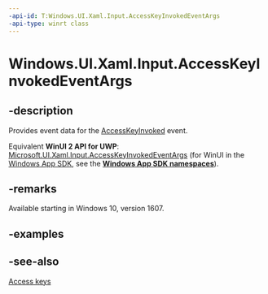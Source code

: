 ```yaml
---
-api-id: T:Windows.UI.Xaml.Input.AccessKeyInvokedEventArgs
-api-type: winrt class
---
```


<!-- Class syntax.
public class AccessKeyInvokedEventArgs : Windows.UI.Xaml.Input.IAccessKeyInvokedEventArgs
-->

# Windows.UI.Xaml.Input.AccessKeyInvokedEventArgs

## -description
Provides event data for the [AccessKeyInvoked](../windows.ui.xaml/uielement_accesskeyinvoked.md) event.

Equivalent **WinUI 2 API for UWP**: [Microsoft.UI.Xaml.Input.AccessKeyInvokedEventArgs](/windows/winui/api/microsoft.ui.xaml.input.accesskeyinvokedeventargs) (for WinUI in the [Windows App SDK](/windows/apps/windows-app-sdk/), see the **[Windows App SDK namespaces](/windows/windows-app-sdk/api/winrt/)**).

## -remarks
Available starting in Windows 10, version 1607.

## -examples

## -see-also
[Access keys](/windows/uwp/design/input/access-keys)
